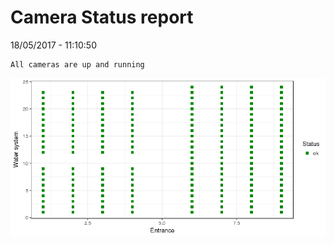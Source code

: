 Camera Status report
================
18/05/2017 - 11:10:50

    All cameras are up and running

![](camreport_files/figure-markdown_github/unnamed-chunk-2-1.png)
